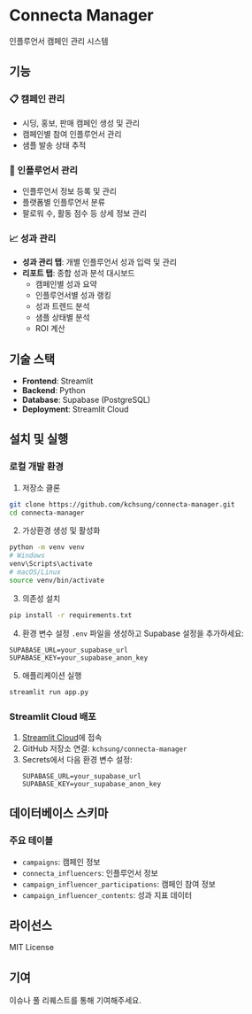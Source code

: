 # Connecta Manager

인플루언서 캠페인 관리 시스템

## 기능

### 📋 캠페인 관리
- 시딩, 홍보, 판매 캠페인 생성 및 관리
- 캠페인별 참여 인플루언서 관리
- 샘플 발송 상태 추적

### 👥 인플루언서 관리
- 인플루언서 정보 등록 및 관리
- 플랫폼별 인플루언서 분류
- 팔로워 수, 활동 점수 등 상세 정보 관리

### 📈 성과 관리
- **성과 관리 탭**: 개별 인플루언서 성과 입력 및 관리
- **리포트 탭**: 종합 성과 분석 대시보드
  - 캠페인별 성과 요약
  - 인플루언서별 성과 랭킹
  - 성과 트렌드 분석
  - 샘플 상태별 분석
  - ROI 계산

## 기술 스택

- **Frontend**: Streamlit
- **Backend**: Python
- **Database**: Supabase (PostgreSQL)
- **Deployment**: Streamlit Cloud

## 설치 및 실행

### 로컬 개발 환경

1. 저장소 클론
```bash
git clone https://github.com/kchsung/connecta-manager.git
cd connecta-manager
```

2. 가상환경 생성 및 활성화
```bash
python -m venv venv
# Windows
venv\Scripts\activate
# macOS/Linux
source venv/bin/activate
```

3. 의존성 설치
```bash
pip install -r requirements.txt
```

4. 환경 변수 설정
`.env` 파일을 생성하고 Supabase 설정을 추가하세요:
```
SUPABASE_URL=your_supabase_url
SUPABASE_KEY=your_supabase_anon_key
```

5. 애플리케이션 실행
```bash
streamlit run app.py
```

### Streamlit Cloud 배포

1. [Streamlit Cloud](https://share.streamlit.io/)에 접속
2. GitHub 저장소 연결: `kchsung/connecta-manager`
3. Secrets에서 다음 환경 변수 설정:
   ```
   SUPABASE_URL=your_supabase_url
   SUPABASE_KEY=your_supabase_anon_key
   ```

## 데이터베이스 스키마

### 주요 테이블
- `campaigns`: 캠페인 정보
- `connecta_influencers`: 인플루언서 정보
- `campaign_influencer_participations`: 캠페인 참여 정보
- `campaign_influencer_contents`: 성과 지표 데이터

## 라이선스

MIT License

## 기여

이슈나 풀 리퀘스트를 통해 기여해주세요.